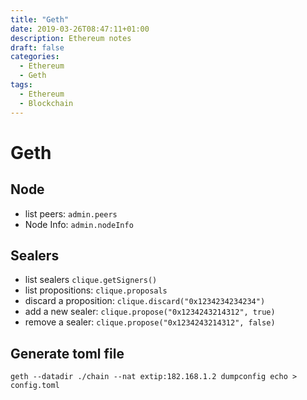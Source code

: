 ```yaml
---
title: "Geth"
date: 2019-03-26T08:47:11+01:00
description: Ethereum notes
draft: false
categories:
  - Ethereum
  - Geth
tags:
  - Ethereum
  - Blockchain
---
```

# Geth

## Node

* list peers: ``admin.peers``
* Node Info: ``admin.nodeInfo``

## Sealers

* list sealers ``clique.getSigners()``
* list propositions: ``clique.proposals``
* discard a proposition: ``clique.discard("0x1234234234234")``
* add a new sealer: ``clique.propose("0x1234243214312", true)``
* remove a sealer: ``clique.propose("0x1234243214312", false)``

## Generate toml file

```
geth --datadir ./chain --nat extip:182.168.1.2 dumpconfig echo > config.toml
```
